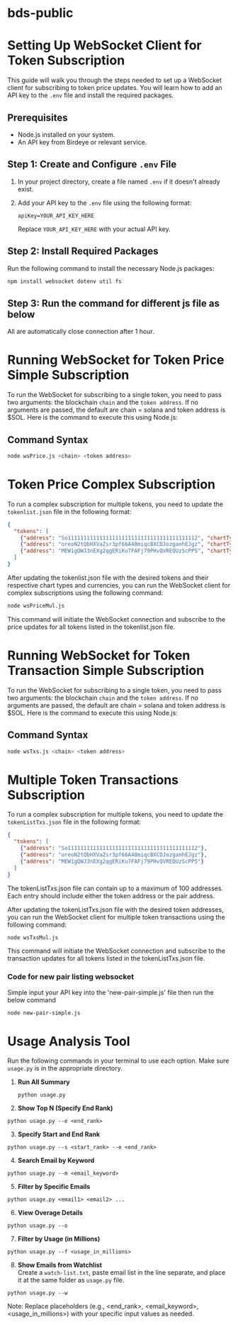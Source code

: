 # bds-public

# Setting Up WebSocket Client for Token Subscription

This guide will walk you through the steps needed to set up a WebSocket client for subscribing to token price updates. You will learn how to add an API key to the `.env` file and install the required packages.

## Prerequisites

- Node.js installed on your system.
- An API key from Birdeye or relevant service.

## Step 1: Create and Configure `.env` File

1. In your project directory, create a file named `.env` if it doesn't already exist.
2. Add your API key to the `.env` file using the following format:

    ```plaintext
    apiKey=YOUR_API_KEY_HERE
    ```

    Replace `YOUR_API_KEY_HERE` with your actual API key.

## Step 2: Install Required Packages

Run the following command to install the necessary Node.js packages:

```bash
npm install websocket dotenv util fs
```

## Step 3: Run the command for different js file as below
All are automatically close connection after 1 hour.

# Running WebSocket for Token Price Simple Subscription

To run the WebSocket for subscribing to a single token, you need to pass two arguments: the blockchain `chain` and the `token address`. If no arguments are passed, the default are chain = solana and token address is $SOL. Here is the command to execute this using Node.js:

## Command Syntax

```bash
node wsPrice.js <chain> <token address>
```
# Token Price Complex Subscription

To run a complex subscription for multiple tokens, you need to update the `tokenlist.json` file in the following format:

```json
{
  "tokens": [
    {"address": "So11111111111111111111111111111111111111112", "chartType": "1m", "currency": "usd"},
    {"address": "oreoN2tQbHXVaZsr3pf66A48miqcBXCDJozganhEJgz", "chartType": "1m", "currency": "usd"},
    {"address": "MEW1gQWJ3nEXg2qgERiKu7FAFj79PHvQVREQUzScPP5", "chartType": "1m", "currency": "usd"}
  ]
}
```
After updating the tokenlist.json file with the desired tokens and their respective chart types and currencies, you can run the WebSocket client for complex subscriptions using the following command:

```bash
node wsPriceMul.js
```
This command will initiate the WebSocket connection and subscribe to the price updates for all tokens listed in the tokenlist.json file.

# Running WebSocket for Token Transaction Simple Subscription

To run the WebSocket for subscribing to a single token, you need to pass two arguments: the blockchain `chain` and the `token address`. If no arguments are passed, the default are chain = solana and token address is $SOL. Here is the command to execute this using Node.js:

## Command Syntax

```bash
node wsTxs.js <chain> <token address>
```

# Multiple Token Transactions Subscription

To run a complex subscription for multiple tokens, you need to update the `tokenListTxs.json` file in the following format:

```json
{
  "tokens": [
    {"address": "So11111111111111111111111111111111111111112"},
    {"address": "oreoN2tQbHXVaZsr3pf66A48miqcBXCDJozganhEJgz"},
    {"address": "MEW1gQWJ3nEXg2qgERiKu7FAFj79PHvQVREQUzScPP5"}
  ]
}
```
The tokenListTxs.json file can contain up to a maximum of 100 addresses. Each entry should include either the token address or the pair address.

After updating the tokenListTxs.json file with the desired token addresses, you can run the WebSocket client for multiple token transactions using the following command:

```bash
node wsTxsMul.js
```
This command will initiate the WebSocket connection and subscribe to the transaction updates for all tokens listed in the tokenListTxs.json file.

### Code for new pair listing websocket
Simple input your API key into the 'new-pair-simple.js' file then run the below command
```bash
node new-pair-simple.js
```

# Usage Analysis Tool

Run the following commands in your terminal to use each option. Make sure `usage.py` is in the appropriate directory.

1. **Run All Summary**
   ```
   python usage.py
   ```
2. **Show Top N (Specify End Rank)**

```
python usage.py --e <end_rank>
```

3. **Specify Start and End Rank**

```
python usage.py --s <start_rank> --e <end_rank>
```

4. **Search Email by Keyword**
```
python usage.py --m <email_keyword>
```
5. **Filter by Specific Emails**
```
python usage.py <email1> <email2> ...
```
6. **View Overage Details**
```
python usage.py --o
```
7. **Filter by Usage (in Millions)**
```
python usage.py --f <usage_in_millions>
```
8. **Show Emails from Watchlist** <br>
Create a `watch-list.txt`, paste email list in the line separate, and place it at the same folder as `usage.py` file.
```
python usage.py --w
```
Note: Replace placeholders (e.g., <end_rank>, <email_keyword>, <usage_in_millions>) with your specific input values as needed.
